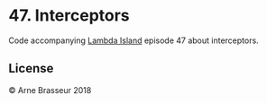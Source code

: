 # 47. Interceptors

Code accompanying [Lambda Island](https://lambdaisland.com) episode 47 about
interceptors.

## License

&copy; Arne Brasseur 2018
